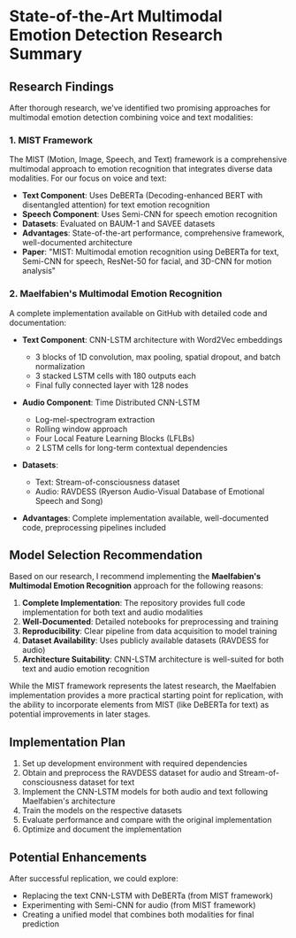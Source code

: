 # State-of-the-Art Multimodal Emotion Detection Research Summary

## Research Findings

After thorough research, we've identified two promising approaches for multimodal emotion detection combining voice and text modalities:

### 1. MIST Framework

The MIST (Motion, Image, Speech, and Text) framework is a comprehensive multimodal approach to emotion recognition that integrates diverse data modalities. For our focus on voice and text:

- **Text Component**: Uses DeBERTa (Decoding-enhanced BERT with disentangled attention) for text emotion recognition
- **Speech Component**: Uses Semi-CNN for speech emotion recognition
- **Datasets**: Evaluated on BAUM-1 and SAVEE datasets
- **Advantages**: State-of-the-art performance, comprehensive framework, well-documented architecture
- **Paper**: "MIST: Multimodal emotion recognition using DeBERTa for text, Semi-CNN for speech, ResNet-50 for facial, and 3D-CNN for motion analysis"

### 2. Maelfabien's Multimodal Emotion Recognition

A complete implementation available on GitHub with detailed code and documentation:

- **Text Component**: CNN-LSTM architecture with Word2Vec embeddings
  - 3 blocks of 1D convolution, max pooling, spatial dropout, and batch normalization
  - 3 stacked LSTM cells with 180 outputs each
  - Final fully connected layer with 128 nodes
  
- **Audio Component**: Time Distributed CNN-LSTM
  - Log-mel-spectrogram extraction
  - Rolling window approach
  - Four Local Feature Learning Blocks (LFLBs)
  - 2 LSTM cells for long-term contextual dependencies
  
- **Datasets**: 
  - Text: Stream-of-consciousness dataset
  - Audio: RAVDESS (Ryerson Audio-Visual Database of Emotional Speech and Song)
  
- **Advantages**: Complete implementation available, well-documented code, preprocessing pipelines included

## Model Selection Recommendation

Based on our research, I recommend implementing the **Maelfabien's Multimodal Emotion Recognition** approach for the following reasons:

1. **Complete Implementation**: The repository provides full code implementation for both text and audio modalities
2. **Well-Documented**: Detailed notebooks for preprocessing and training
3. **Reproducibility**: Clear pipeline from data acquisition to model training
4. **Dataset Availability**: Uses publicly available datasets (RAVDESS for audio)
5. **Architecture Suitability**: CNN-LSTM architecture is well-suited for both text and audio emotion recognition

While the MIST framework represents the latest research, the Maelfabien implementation provides a more practical starting point for replication, with the ability to incorporate elements from MIST (like DeBERTa for text) as potential improvements in later stages.

## Implementation Plan

1. Set up development environment with required dependencies
2. Obtain and preprocess the RAVDESS dataset for audio and Stream-of-consciousness dataset for text
3. Implement the CNN-LSTM models for both audio and text following Maelfabien's architecture
4. Train the models on the respective datasets
5. Evaluate performance and compare with the original implementation
6. Optimize and document the implementation

## Potential Enhancements

After successful replication, we could explore:
- Replacing the text CNN-LSTM with DeBERTa (from MIST framework)
- Experimenting with Semi-CNN for audio (from MIST framework)
- Creating a unified model that combines both modalities for final prediction
